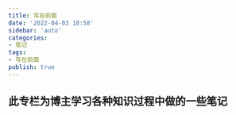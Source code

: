```yaml
---
title: 写在前面
date: '2022-04-03 18:58'
sidebar: 'auto'
categories:
- 笔记
tags:
- 写在前面
publish: true
---
```


## 此专栏为博主学习各种知识过程中做的一些笔记